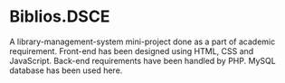 # Biblios.DSCE
A library-management-system mini-project done as a part of academic requirement.
Front-end has been designed using HTML, CSS and JavaScript.
Back-end requirements have been handled by PHP. MySQL database has been used here.
